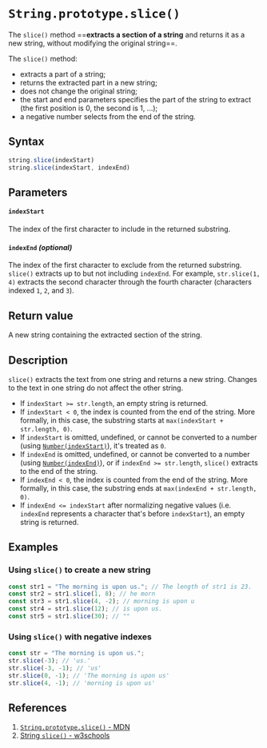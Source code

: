 # `String.prototype.slice()`

The `slice()` method ==**extracts a section of a string** and returns it as a new string, without modifying the original string==.

The `slice()` method:

- extracts a part of a string;
- returns the extracted part in a new string;
- does not change the original string;
- the start and end parameters specifies the part of the string to extract (the first position is 0, the second is 1, ...);
- a negative number selects from the end of the string.

## Syntax

```js
string.slice(indexStart)
string.slice(indexStart, indexEnd)
```

## Parameters

#### `indexStart`

The index of the first character to include in the returned substring.

#### `indexEnd` _(optional)_

The index of the first character to exclude from the returned substring. `slice()` extracts up to but not including `indexEnd`. For example, `str.slice(1, 4)` extracts the second character through the fourth character (characters indexed `1`, `2`, and `3`).

## Return value

A new string containing the extracted section of the string.

## Description

`slice()` extracts the text from one string and returns a new string. Changes to the text in one string do not affect the other string.

- If `indexStart >= str.length`, an empty string is returned.
- If `indexStart < 0`, the index is counted from the end of the string. More formally, in this case, the substring starts at `max(indexStart + str.length, 0)`.
- If `indexStart` is omitted, undefined, or cannot be converted to a number (using [`Number(indexStart)`](https://developer.mozilla.org/en-US/docs/Web/JavaScript/Reference/Global_Objects/Number)), it's treated as `0`.
- If `indexEnd` is omitted, undefined, or cannot be converted to a number (using [`Number(indexEnd)`](https://developer.mozilla.org/en-US/docs/Web/JavaScript/Reference/Global_Objects/Number)), or if `indexEnd >= str.length`, `slice()` extracts to the end of the string.
- If `indexEnd < 0`, the index is counted from the end of the string. More formally, in this case, the substring ends at `max(indexEnd + str.length, 0)`.
- If `indexEnd <= indexStart` after normalizing negative values (i.e. `indexEnd` represents a character that's before `indexStart`), an empty string is returned.

## Examples

### Using `slice()` to create a new string

```js
const str1 = "The morning is upon us."; // The length of str1 is 23.
const str2 = str1.slice(1, 8); // he morn
const str3 = str1.slice(4, -2); // morning is upon u
const str4 = str1.slice(12); // is upon us.
const str5 = str1.slice(30); // ""
```

### Using `slice()` with negative indexes

```js
const str = "The morning is upon us.";
str.slice(-3); // 'us.'
str.slice(-3, -1); // 'us'
str.slice(0, -1); // 'The morning is upon us'
str.slice(4, -1); // 'morning is upon us'
```

## References

1. [`String.prototype.slice()` - MDN](https://developer.mozilla.org/en-US/docs/Web/JavaScript/Reference/Global_Objects/String/slice)
2. [String `slice()` - w3schools](https://www.w3schools.com/jsref/jsref_slice_string.asp)